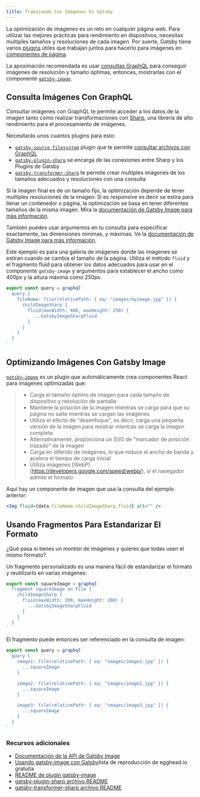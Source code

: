 ```yaml
---
title: Trabajando Con Imágenes En Gatsby
---
```


La optimización de imágenes es un reto en cualquier página web. Para utilizar las mejores prácticas para rendimiento en dispositvos, necesitas multiples tamaños y resoluciones de cada imagen. Por suerte, Gatsby tiene varios [plugins](/docs/plugins/) útiles que trabajan juntos para hacerlo para imágenes en [componentes de página](/docs/building-with-components/#page-components).

La apoximación recomendada es usar [consultas GraphQL](/docs/querying-with-graphql/) para conseguir imágenes de resolución y tamaño óptimas, entonces, mostrarlas con el componente  [`gatsby-image`](/packages/gatsby-image/).

## Consulta Imágenes Con GraphQL

Consultar imágenes con GraphQL te permite acceder a los datos de la imagen tanto como realizar transformaciones con [Sharp](https://github.com/lovell/sharp), una librería de alto rendimiento para el procesamiento de imágenes.

Necesitarás unos cuantos plugins para esto:

- [`gatsby-source-filesystem`](/packages/gatsby-source-filesystem/) plugin que te permite [consultar archivos con GraphQL](/docs/querying-with-graphql/#images)
- [`gatsby-plugin-sharp`](/packages/gatsby-plugin-sharp) se encarga de las conexiones entre Sharp y los Plugins de Gatsby 
- [`gatsby-transformer-sharp`](/packages/gatsby-transformer-sharp/) te permite crear multiples imágenes de los tamaños adecuados y resoluciones con una consulta

Si la imagen final es de un tamaño fijo, la optimización depende de tener multiples resoluciones de la imagen.  Si es responsive es decir se estira para llenar un contenedor o página, la optimización se basa en tener diferentes tamaños de la misma imagen. Mira la [documentación de Gatsby Image para más información](/packages/gatsby-image/#two-types-of-responsive-images).

También puedes usar argumentos en tu consulta para especificar exactamente, las dimensiones mínimas, y máximas. Ve la [documentación de Gatsby Image para más información](/packages/gatsby-image/#two-types-of-responsive-images).

Este ejemplo es para una galería de imágenes donde las imágenes se estiran cuando se cambia el tamaño de la página. Utiliza el método `fluid` y el fragmento fluid para obtener los datos adecuados para usar en el componente `gatsby-image` y argumentos para establecer el ancho como 400px y la altura máxima como 250px.

```js
export const query = graphql`
  query {
    fileName: file(relativePath: { eq: "images/myimage.jpg" }) {
      childImageSharp {
        fluid(maxWidth: 400, maxHeight: 250) {
          ...GatsbyImageSharpFluid
        }
      }
    }
  }
`
```

## Optimizando Imágenes Con Gatsby Image

[`gatsby-image`](/packages/gatsby-image/) es un plugin que automáticamente crea componentes React para imágenes optimizadas que:

> - Carga el tamaño óptimo de imagen para cada tamaño de dispositivo y resolución de pantalla
> - Mantiene la posición de la imagen mientras se carga para que su página no salte mientras se cargan las imágenes
> - Utiliza el efecto de "desenfoque", es decir, carga una pequeña versión de la imagen para mostrar mientras se carga la imagen completa
> - Alternativamente, proporciona un SVG de "marcador de posición trazado" de la imagen
> - Carga en diferido de imágenes, lo que reduce el ancho de banda y acelera el tiempo de carga inicial
> - Utiliza imágenes [WebP] (https://developers.google.com/speed/webp/), si el navegador admite el formato

Aquí hay un componente de imagen que usa la consulta del ejemplo anterior:

```jsx
<Img fluid={data.fileName.childImageSharp.fluid} alt="" />
```

## Usando Fragmentos Para Estandarizar El Formato

¿Qué pasa si tienes un montón de imágenes y quieres que todas usen el mismo formato?

Un fragmento personalizado es una manera fácil de estandarizar el formato y reutilizarlo en varias imágenes:

```js
export const squareImage = graphql`
  fragment squareImage on File {
    childImageSharp {
      fluid(maxWidth: 200, maxHeight: 200) {
        ...GatsbyImageSharpFluid
      }
    }
  }
`
```

El fragmento puede entonces ser referenciado en la consulta de imagen:

```js
export const query = graphql`
  query {
    image1: file(relativePath: { eq: "images/image1.jpg" }) {
      ...squareImage
    }

    image2: file(relativePath: { eq: "images/image2.jpg" }) {
      ...squareImage
    }

    image3: file(relativePath: { eq: "images/image3.jpg" }) {
      ...squareImage
    }
  }
`
```

### Recursos adicionales

- [Documentación de la API de Gatsby Image ](/docs/gatsby-image/)
- [Usando gatsby-image con Gatsby](https://egghead.io/playlists/using-gatsby-image-with-gatsby-ea85129e)lista de reproducción de egghead.io gratuita
- [README de plugin gatsby-image](/packages/gatsby-image/)
- [gatsby-plugin-sharp archivo README](/packages/gatsby-plugin-sharp/)
- [gatsby-transformer-sharp archivo README](/packages/gatsby-transformer-sharp/)
